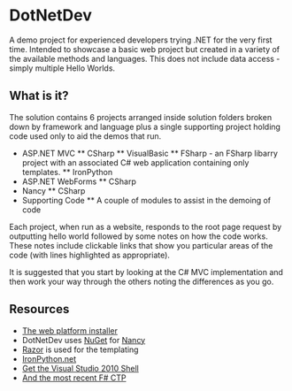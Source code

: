 # DotNetDev
A demo project for experienced developers trying .NET for the very first time.  Intended to showcase a basic web project but created in a variety of the available methods and languages.  This does not include data access - simply multiple Hello Worlds.

## What is it?
The solution contains 6 projects arranged inside solution folders broken down by framework and language plus a single supporting project holding code used only to aid the demos that run.
* ASP.NET MVC
** CSharp
** VisualBasic
** FSharp - an FSharp libarry project with an associated C# web application containing only templates.
** IronPython
* ASP.NET WebForms
** CSharp
* Nancy
** CSharp
* Supporting Code
** A couple of modules to assist in the demoing of code

Each project, when run as a website, responds to the root page request by outputting hello world followed by some notes on how the code works.  These notes include clickable links that show you particular areas of the code (with lines highlighted as appropriate).

It is suggested that you start by looking at the C# MVC implementation and then work your way through the others noting the differences as you go.

## Resources
* [The web platform installer](http://www.microsoft.com/web/downloads/platform.aspx)
* DotNetDev uses [NuGet](http://nuget.org/) for [Nancy](https://github.com/NancyFx/Nancy)
* [Razor](http://weblogs.asp.net/scottgu/archive/2010/07/02/introducing-razor.aspx) is used for the templating
* [IronPython.net](http://ironpython.net/)
* [Get the Visual Studio 2010 Shell](http://www.microsoft.com/download/en/details.aspx?displaylang=en&id=115)
* [And the most recent F# CTP](http://www.microsoft.com/download/en/details.aspx?id=11100)